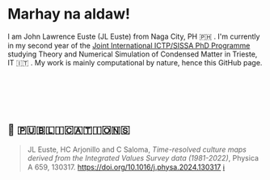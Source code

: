 # Marhay na aldaw!

I am John Lawrence Euste (JL Euste) from Naga City, PH 🇵🇭 . I'm currently in my second year of the [Joint International ICTP/SISSA PhD Programme](https://www.ictp.it/opportunity/joint-international-ictpsissa-phd-programme-physics-or-mathematics) studying Theory and Numerical Simulation of Condensed Matter in Trieste, IT 🇮🇹 . My work is mainly computational by nature, hence this GitHub page.

<br>

<br>

<br>

<br>

## 📝 🇵‌🇺‌🇧‌🇱‌🇮‌🇨‌🇦‌🇹‌🇮‌🇴‌🇳‌🇸‌
> JL Euste, HC Arjonillo and C Saloma, *Time-resolved culture maps derived from the Integrated Values Survey data (1981-2022)*, Physica A 659, 130317. https://doi.org/10.1016/j.physa.2024.130317 [ℹ️](./journal_publications/j.physa.2024.130317.md)

<br>

<br>

<br>

<br>



<!--
**eustejl/eustejl** is a ✨ _special_ ✨ repository because its `README.md` (this file) appears on your GitHub profile.

Here are some ideas to get you started:

- 🔭 I’m currently working on ...
- 🌱 I’m currently learning ...
- 👯 I’m looking to collaborate on ...
- 🤔 I’m looking for help with ...
- 💬 Ask me about ...
- 📫 How to reach me: ...
- 😄 Pronouns: ...
- ⚡ Fun fact: ...
-->
